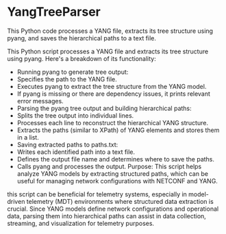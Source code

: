 # YangTreeParser
This Python code processes a YANG file, extracts its tree structure using pyang, and saves the hierarchical paths to a text file.

This Python script processes a YANG file and extracts its tree structure using pyang. Here's a breakdown of its functionality:
- Running pyang to generate tree output:
- Specifies the path to the YANG file.
- Executes pyang to extract the tree structure from the YANG model.
- If pyang is missing or there are dependency issues, it prints relevant error messages.
- Parsing the pyang tree output and building hierarchical paths:
- Splits the tree output into individual lines.
- Processes each line to reconstruct the hierarchical YANG structure.
- Extracts the paths (similar to XPath) of YANG elements and stores them in a list.
- Saving extracted paths to paths.txt:
- Writes each identified path into a text file.
- Defines the output file name and determines where to save the paths.
- Calls pyang and processes the output.
Purpose: This script helps analyze YANG models by extracting structured paths, which can be useful for managing network configurations with NETCONF and YANG.

this script can be beneficial for telemetry systems, especially in model-driven telemetry (MDT) environments where structured data extraction is crucial. Since YANG models define network configurations and operational data, parsing them into hierarchical paths can assist in data collection, streaming, and visualization for telemetry purposes.


